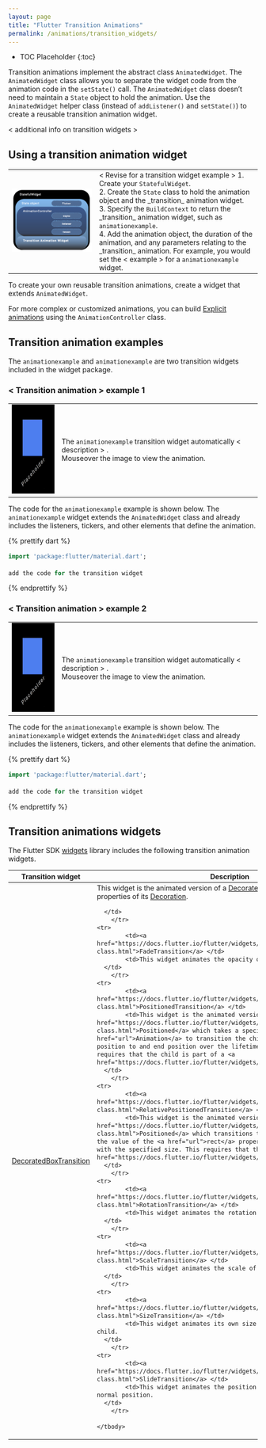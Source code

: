 ```yaml
---
layout: page
title: "Flutter Transition Animations"
permalink: /animations/transition_widgets/
---
```


* TOC Placeholder
{:toc}

Transition animations implement the abstract class `AnimatedWidget`. The `AnimatedWidget` class allows you to separate the widget code from the animation code in the `setState()` call. The `AnimatedWidget` class doesn’t need to maintain a `State` object to hold the animation. Use the  `AnimatedWidget` helper class (instead of `addListener()` and `setState()`) to create a reusable transition animation widget.  

< additional info on transition widgets >

## Using a transition animation widget

<div>
<table class="table" width="100%">
  <col width="35%">
  <col width="65%">
	<tbody>
    <tr>
      <td><img src="/animations/images/transitions.png" alt="Transition animation widgets"></td>
      <td> < Revise for a transition widget example >   
      1. Create your <code>StatefulWidget</code>.<br>
      2. Create the <code>State</code> class to hold the animation object and the _transition_  animation widget.<br>
      3. Specify the <code>BuildContext</code> to return the _transition_ animation widget, such as <code>animationexample</code>.<br>
      4. Add the animation object, the duration of the animation, and any parameters relating to the _transition_ animation. For example, you would set the < example > for a <code>animationexample</code> widget.
      </td>
    </tr>
   </tbody>
  </table>
</div>


To create your own reusable transition animations, create a widget that extends `AnimatedWidget`.

For more complex or customized animations, you can build [Explicit animations](/animations/explicit_widgets/) using the  `AnimationController` class.  

## Transition animation examples  
The `animationexample` and `animationexample` are two transition widgets included in the widget package.  

### < Transition animation > example 1
<!-- The `AnimatedOpacity` implicit widget automatically transitions a child's opacity over a given duration whenever the specified opacity changes. -->
<table cellpadding="10">
  <tr>
    <td style="width:20%">
    <a href="" onMouseOver="document.MyImage1.src='/animations/images/AnimatedOpacity_blue.gif';" onMouseOut="document.MyImage1.src='/animations/images/placeholder_image.png';">
    <img src="animations/images/placeholder_image.png" name="MyImage1" height="180" width="160" name="MyImage1">
    </a></td>
    <td>
    The <code>animationexample</code> transition widget automatically < description > .<br>Mouseover the image to view the animation.
    </td>
  </tr>
</table>

<!-- <a href="" onMouseOver="document.MyImage1.src='images/AnimatedOpacity_blue.gif';" onMouseOut="document.MyImage1.src='images/AnimatedOpacity_blue.png';">
<img src="images/AnimatedOpacity_blue.png" name="MyImage1" height="180" width="160" name="MyImage1">
</a>
Mouseover the image to view the animation using the <code>AnimatedOpacity</code> implicit widget. -->

<!-- <div>
<img src="images/AnimatedOpacity_blue.png" name="img" height="180" width="160">

 <script>
 imgOn2 = new Image;
 imgOff2 = new Image;
 imgOn2.src = "images/AnimatedOpacity_blue.gif";
 imgOff2.src = "images/AnimatedOpacity_blue.png";
 </script>

 <a href="#C4" onClick="document.img.src=imgOn2.src;">▶︎</a>
 <a href="#C4" onClick="document.img.src=imgOff2.src;">◼︎</a>

 This example shows an animation using the <code>AnimatedOpacity</code> implicit widget.
</div> -->

 <!-- <br>
 The `AnimatedOpacity` implicit widget automatically transitions a child's opacity over a given duration whenever the given opacity changes. Notice that the listeners, tickers, and other animation elements are *implied* so you don't need to add them. The `AnimatedOpacity` class extends `ImplicitlyAnimatedWidget` and those elements are already included in the `ImplicitlyAnimatedWidget` class. -->

The code for the `animationexample` example is shown below. The `animationexample` widget extends the `AnimatedWidget` class and already includes the listeners, tickers, and other elements that define the animation.  
<!-- skip -->
{% prettify dart %}
```Dart
import 'package:flutter/material.dart';

add the code for the transition widget

```
{% endprettify %}

### < Transition animation > example 2
<!-- The `AnimatedOpacity` implicit widget automatically transitions a child's opacity over a given duration whenever the specified opacity changes. -->
<table cellpadding="10">
  <tr>
    <td style="width:20%">
    <a href="" onMouseOver="document.MyImage1.src='images/AnimatedOpacity_blue.gif';" onMouseOut="document.MyImage1.src='images/placeholder_image.png';">
    <img src="images/placeholder_image.png" name="MyImage1" height="180" width="160" name="MyImage1">
    </a></td>
    <td>
    The <code>animationexample</code> transition widget automatically < description > .<br>Mouseover the image to view the animation.
    </td>
  </tr>
</table>

<!-- <a href="" onMouseOver="document.MyImage1.src='images/AnimatedOpacity_blue.gif';" onMouseOut="document.MyImage1.src='images/AnimatedOpacity_blue.png';">
<img src="images/AnimatedOpacity_blue.png" name="MyImage1" height="180" width="160" name="MyImage1">
</a>
Mouseover the image to view the animation using the <code>AnimatedOpacity</code> implicit widget. -->

<!-- <div>
<img src="images/AnimatedOpacity_blue.png" name="img" height="180" width="160">

 <script>
 imgOn2 = new Image;
 imgOff2 = new Image;
 imgOn2.src = "images/AnimatedOpacity_blue.gif";
 imgOff2.src = "images/AnimatedOpacity_blue.png";
 </script>

 <a href="#C4" onClick="document.img.src=imgOn2.src;">▶︎</a>
 <a href="#C4" onClick="document.img.src=imgOff2.src;">◼︎</a>

 This example shows an animation using the <code>AnimatedOpacity</code> implicit widget.
</div> -->

 <!-- <br>
 The `AnimatedOpacity` implicit widget automatically transitions a child's opacity over a given duration whenever the given opacity changes. Notice that the listeners, tickers, and other animation elements are *implied* so you don't need to add them. The `AnimatedOpacity` class extends `ImplicitlyAnimatedWidget` and those elements are already included in the `ImplicitlyAnimatedWidget` class. -->

The code for the `animationexample` example is shown below. The `animationexample` widget extends the `AnimatedWidget` class and already includes the listeners, tickers, and other elements that define the animation.  
<!-- skip -->
{% prettify dart %}
```Dart
import 'package:flutter/material.dart';

add the code for the transition widget

```
{% endprettify %}


## Transition animations widgets

The Flutter SDK <a href="https://docs.flutter.io/flutter/widgets/widgets-library.html">widgets</a> library includes the following transition animation widgets.

<div>
<table class="table" width="100%">
  <col width="25%">
  <col width="70%">
	<thead>
		<tr>
			<th>Transition widget</th>
			<th>Description</th>
		</tr>
	</thead>
	<tbody>
    <tr>
			<td><a href="https://docs.flutter.io/flutter/widgets/DecoratedBoxTransition-class.html">DecoratedBoxTransition</a> </td>
			<td>This widget is the animated version of a <a href="https://docs.flutter.io/flutter/widgets/DecoratedBox-class.html">DecoratedBox</a> that animates the different properties of its <a href="https://docs.flutter.io/flutter/painting/Decoration-class.html">Decoration</a>.<br>

      </td>
		</tr>
    <tr>
			<td><a href="https://docs.flutter.io/flutter/widgets/FadeTransition-class.html">FadeTransition</a> </td>
			<td>This widget animates the opacity of a widget.
      </td>
		</tr>
    <tr>
			<td><a href="https://docs.flutter.io/flutter/widgets/PositionedTransition-class.html">PositionedTransition</a> </td>
			<td>This widget is the animated version of <a href="https://docs.flutter.io/flutter/widgets/Positioned-class.html">Positioned</a> which takes a specific <a href="url">Animation</a> to transition the child's position from a start position to and end position over the lifetime of the animation. This requires that the child is part of a <a href="https://docs.flutter.io/flutter/widgets/Stack-class.html">Stack</a>.
      </td>
		</tr>
    <tr>
			<td><a href="https://docs.flutter.io/flutter/widgets/RelativePositionedTransition-class.html">RelativePositionedTransition</a> </td>
			<td>This widget is the animated version of <a href="https://docs.flutter.io/flutter/widgets/Positioned-class.html">Positioned</a> which transitions the child's position based on the value of the <a href="url">rect</a> property relative to a bounding box with the specified size. This requires that the child is part of a <a href="https://docs.flutter.io/flutter/widgets/Stack-class.html">Stack</a>.
      </td>
		</tr>
    <tr>
			<td><a href="https://docs.flutter.io/flutter/widgets/RotationTransition-class.html">RotationTransition</a> </td>
			<td>This widget animates the rotation of a widget.
      </td>
		</tr>
    <tr>
			<td><a href="https://docs.flutter.io/flutter/widgets/ScaleTransition-class.html">ScaleTransition</a> </td>
			<td>This widget animates the scale of a widget.
      </td>
		</tr>
    <tr>
			<td><a href="https://docs.flutter.io/flutter/widgets/SizeTransition-class.html">SizeTransition</a> </td>
			<td>This widget animates its own size and clips and aligns the child.
      </td>
		</tr>
    <tr>
			<td><a href="https://docs.flutter.io/flutter/widgets/SlideTransition-class.html">SlideTransition</a> </td>
			<td>This widget animates the position of a widget relative to its normal position.
      </td>
		</tr>

	</tbody>
</table>
